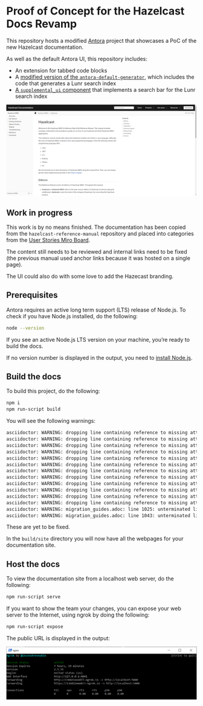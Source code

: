 # Proof of Concept for the Hazelcast Docs Revamp

This repository hosts a modified [Antora](https://docs.antora.org/antora/2.3/) project that showcases a PoC of the new Hazelcast documentation.

As well as the default Antora UI, this repository includes:

- An extension for tabbed code blocks
- A [modified version of the `antora-default-generator`](https://github.com/Mogztter/antora-site-generator-lunr), which includes the code that generates a Lunr search index
- [A `supplemental_ui` component](https://github.com/Mogztter/antora-lunr#enable-the-search-component-in-the-ui) that implements a search bar for the Lunr search index

![Preview](images/docs-preview.png)

## Work in progress

This work is by no means finished. The documentation has been copied from the `hazelcast-reference-manual` repository and placed into categories from the [User Stories Miro Board](https://miro.com/app/board/o9J_kg-rxXs=/).

The content still needs to be reviewed and internal links need to be fixed (the previous manual used anchor links because it was hosted on a single page).

The UI could also do with some love to add the Hazecast branding.

## Prerequisites

Antora requires an active long term support (LTS) release of Node.js. To check if you have Node.js installed, do the following:

```bash
node --version
```

If you see an active Node.js LTS version on your machine, you’re ready to build the docs.

If no version number is displayed in the output, you need to [install Node.js](https://nodejs.org/en/download/).

## Build the docs

To build this project, do the following:

```bash
npm i
npm run-script build
```

You will see the following warnings:

```bash
asciidoctor: WARNING: dropping line containing reference to missing attribute: javatestresource
asciidoctor: WARNING: dropping line containing reference to missing attribute: javatestresource
asciidoctor: WARNING: dropping line containing reference to missing attribute: javatestresource
asciidoctor: WARNING: dropping line containing reference to missing attribute: javatestresource
asciidoctor: WARNING: dropping line containing reference to missing attribute: javatestresource
asciidoctor: WARNING: dropping line containing reference to missing attribute: javatest
asciidoctor: WARNING: dropping line containing reference to missing attribute: javatestresource
asciidoctor: WARNING: dropping line containing reference to missing attribute: javatest
asciidoctor: WARNING: dropping line containing reference to missing attribute: javatestresource
asciidoctor: WARNING: dropping line containing reference to missing attribute: javatest
asciidoctor: WARNING: dropping line containing reference to missing attribute: javatestresource
asciidoctor: WARNING: dropping line containing reference to missing attribute: javatest
asciidoctor: WARNING: migration_guides.adoc: line 1025: unterminated listing block
asciidoctor: WARNING: migration_guides.adoc: line 1043: unterminated listing block
```

These are yet to be fixed.

In the `build/site` directory you will now have all the webpages for your documentation site.

## Host the docs

To view the documentation site from a localhost web server, do the following:

```bash
npm run-script serve
```

If you want to show the team your changes, you can expose your web server to the Internet, using ngrok by doing the following:

```bash
npm run-script expose
```

The public URL is displayed in the output:

![ngrok URL](images/ngrok.png)